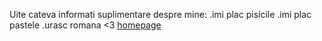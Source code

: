 Uite cateva informati suplimentare despre mine:
.imi plac pisicile
.imi plac pastele
.urasc romana <3
[homepage](index.md)
